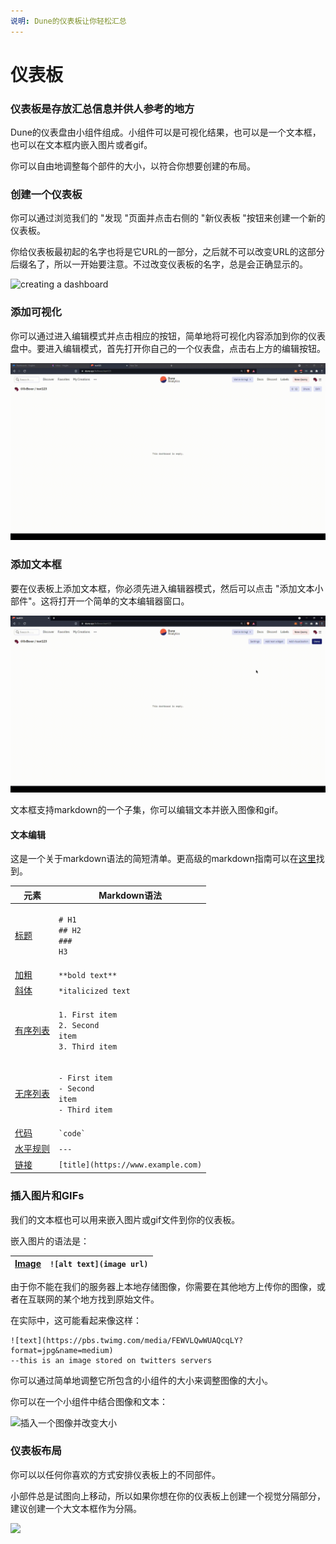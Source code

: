 ```yaml
---
说明: Dune的仪表板让你轻松汇总
---
```


# 仪表板

### 仪表板是存放汇总信息并供人参考的地方

Dune的仪表盘由小组件组成。小组件可以是可视化结果，也可以是一个文本框，也可以在文本框内嵌入图片或者gif。

你可以自由地调整每个部件的大小，以符合你想要创建的布局。

### 创建一个仪表板

你可以通过浏览我们的 "发现 "页面并点击右侧的 "新仪表板 "按钮来创建一个新的仪表板。

你给仪表板最初起的名字也将是它URL的一部分，之后就不可以改变URL的这部分后缀名了，所以一开始要注意。不过改变仪表板的名字，总是会正确显示的。

![creating a dashboard](<../.gitbook/assets/2021-11-03 16-59-42 (1) (1) (2).gif>)

### 添加可视化

你可以通过进入编辑模式并点击相应的按钮，简单地将可视化内容添加到你的仪表盘中。要进入编辑模式，首先打开你自己的一个仪表盘，点击右上方的编辑按钮。

![](<../.gitbook/assets/2021-11-09 13-17-41.gif>)

### 添加文本框

要在仪表板上添加文本框，你必须先进入编辑器模式，然后可以点击 "添加文本小部件"。这将打开一个简单的文本编辑器窗口。

![](<../.gitbook/assets/2021-11-09 13-20-39.gif>)

文本框支持markdown的一个子集，你可以编辑文本并嵌入图像和gif。

#### 文本编辑

这是一个关于markdown语法的简短清单。更高级的markdown指南可以在[这里](dashboards.md#dashboards-are-where-dunes-content-lives-and-gets-discovered.)找到。

| 元素                                                                         | Markdown语法                                                                                    |
| ------------------------------------------------------------------------------- | -------------------------------------------------------------------------------------------------- |
| [标题](https://www.markdownguide.org/basic-syntax/#headings)                 | <p><code># H1</code><br><code>## H2</code><br><code>### H3</code></p>                              |
| [加粗](https://www.markdownguide.org/basic-syntax/#bold)                        | `**bold text**`                                                                                    |
| [斜体](https://www.markdownguide.org/basic-syntax/#italic)                    | `*italicized text`                                                                                 |
| [有序列表](https://www.markdownguide.org/basic-syntax/#ordered-lists)       | <p><code>1. First item</code><br><code>2. Second item</code><br><code>3. Third item</code><br></p> |
| [无序列表](https://www.markdownguide.org/basic-syntax/#unordered-lists)   | <p><code>- First item</code><br><code>- Second item</code><br><code>- Third item</code><br></p>    |
| [代码](https://www.markdownguide.org/basic-syntax/#code)                        | `` `code` ``                                                                                       |
| [水平规则](https://www.markdownguide.org/basic-syntax/#horizontal-rules) | `---`                                                                                              |
| [链接](https://www.markdownguide.org/basic-syntax/#links)                       | `[title](https://www.example.com)`                                                                 |

####

### 插入图片和GIFs

我们的文本框也可以用来嵌入图片或gif文件到你的仪表板。

嵌入图片的语法是：

| [Image](https://www.markdownguide.org/basic-syntax/#images-1) | `![alt text](image url)` |
| ------------------------------------------------------------- | ------------------------ |

由于你不能在我们的服务器上本地存储图像，你需要在其他地方上传你的图像，或者在互联网的某个地方找到原始文件。

在实际中，这可能看起来像这样：

```
![text](https://pbs.twimg.com/media/FEWVLQwWUAQcqLY?format=jpg&name=medium)
--this is an image stored on twitters servers
```

你可以通过简单地调整它所包含的小组件的大小来调整图像的大小。

你可以在一个小组件中结合图像和文本：

![插入一个图像并改变大小](<../.gitbook/assets/2021-11-18 16-23-05.gif>)

### 仪表板布局

你可以以任何你喜欢的方式安排仪表板上的不同部件。

小部件总是试图向上移动，所以如果你想在你的仪表板上创建一个视觉分隔部分，建议创建一个大文本框作为分隔。



![](<../.gitbook/assets/2021-11-19 01-22-49.gif>)
